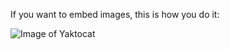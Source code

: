 If you want to embed images, this is how you do it:

![Image of Yaktocat](https://octodex.github.com/images/yaktocat.png)